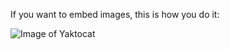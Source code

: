 If you want to embed images, this is how you do it:

![Image of Yaktocat](https://octodex.github.com/images/yaktocat.png)